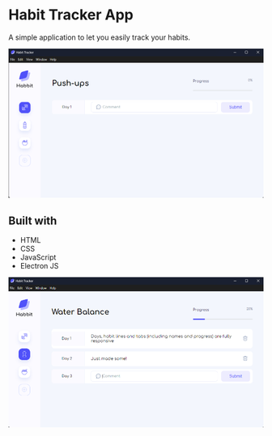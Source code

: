 # Habit Tracker App

A simple application to let you easily track your habits.

![img.png](src/assets/screenshots/1.png)

## Built with

* HTML
* CSS
* JavaScript
* Electron JS

![img_1.png](src/assets/screenshots/2.png)